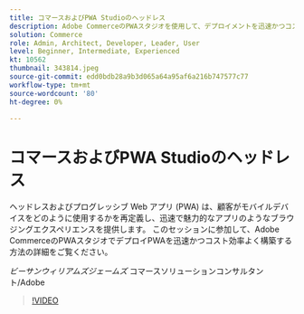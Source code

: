 ```yaml
---
title: コマースおよびPWA Studioのヘッドレス
description: Adobe CommerceのPWAスタジオを使用して、デプロイメントを迅速かつコスト効率よく最適化するPWAの構築について詳しく説明します
solution: Commerce
role: Admin, Architect, Developer, Leader, User
level: Beginner, Intermediate, Experienced
kt: 10562
thumbnail: 343814.jpeg
source-git-commit: edd0bdb28a9b3d065a64a95af6a216b747577c77
workflow-type: tm+mt
source-wordcount: '80'
ht-degree: 0%

---
```


# コマースおよびPWA Studioのヘッドレス

ヘッドレスおよびプログレッシブ Web アプリ (PWA) は、顧客がモバイルデバイスをどのように使用するかを再定義し、迅速で魅力的なアプリのようなブラウジングエクスペリエンスを提供します。 このセッションに参加して、Adobe CommerceのPWAスタジオでデプロイPWAを迅速かつコスト効率よく構築する方法の詳細をご覧ください。

*ビーサンウィリアムズジェームズ* コマースソリューションコンサルタント/Adobe

>[!VIDEO](https://video.tv.adobe.com/v/343814/?quality=12&learn=on)
